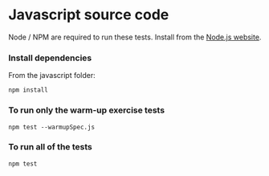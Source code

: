 # Javascript source code

Node / NPM are required to run these tests. Install from the [Node.js website](https://nodejs.org).

### Install dependencies

From the javascript folder:

```
npm install
```

### To run only the warm-up exercise tests

```
npm test --warmupSpec.js
```

### To run all of the tests

```
npm test
```
